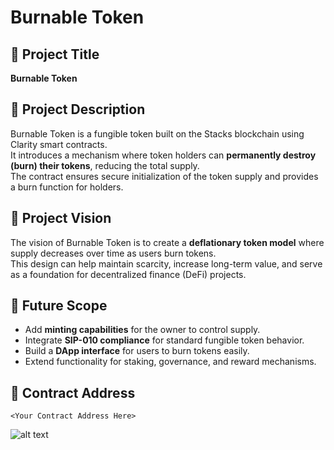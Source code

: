 # Burnable Token  

## 📌 Project Title  
**Burnable Token**  

## 📖 Project Description  
Burnable Token is a fungible token built on the Stacks blockchain using Clarity smart contracts.  
It introduces a mechanism where token holders can **permanently destroy (burn) their tokens**, reducing the total supply.  
The contract ensures secure initialization of the token supply and provides a burn function for holders.  

## 🎯 Project Vision  
The vision of Burnable Token is to create a **deflationary token model** where supply decreases over time as users burn tokens.  
This design can help maintain scarcity, increase long-term value, and serve as a foundation for decentralized finance (DeFi) projects.  

## 🚀 Future Scope  
- Add **minting capabilities** for the owner to control supply.  
- Integrate **SIP-010 compliance** for standard fungible token behavior.  
- Build a **DApp interface** for users to burn tokens easily.  
- Extend functionality for staking, governance, and reward mechanisms.  

## 📜 Contract Address  
`<Your Contract Address Here>`  

![alt text](<Screenshot 2025-08-22 140953.png>)
